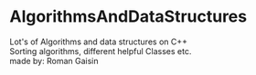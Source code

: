 # AlgorithmsAndDataStructures
Lot's of Algorithms and data structures on C++ <br />
Sorting algorithms, different helpful Classes etc.<br />
made by: Roman Gaisin<br />
